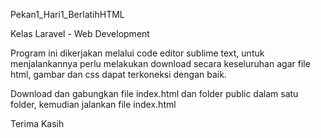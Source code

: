 Pekan1_Hari1_BerlatihHTML

Kelas Laravel - Web Development

Program ini dikerjakan melalui code editor sublime text, untuk menjalankannya perlu melakukan download secara keseluruhan agar file html, gambar dan css dapat terkoneksi dengan baik.  

Download dan gabungkan file index.html dan folder public dalam satu folder, kemudian jalankan file index.html


Terima Kasih
